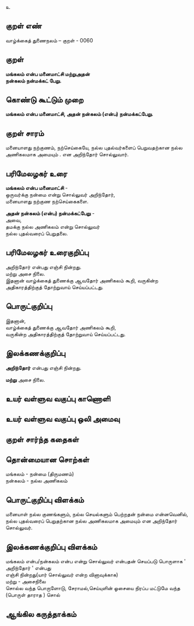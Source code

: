 உ

## குறள் எண் 

வாழ்க்கைத் துணைநலம் – குறள் - 0060  

## குறள் 

**மங்கலம் என்ப மனைமாட்சி மற்றுஅதன்  
நன்கலம் நன்மக்கட் பேறு.**

## கொண்டு கூட்டும் முறை

**மங்கலம் என்ப மனைமாட்சி, அதன் நன்கலம் (என்ப) நன்மக்கட்பேறு.** 
## குறள் சாரம் 

மனையாளது நற்குணம், நற்செய்கையே, நல்ல புதல்வர்களைப் பெறுவதற்கான நல்ல அணிகலமாக அமையும் . 
என அறிந்தோர் சொல்லுவார்.

## பரிமேலழகர் உரை

**மங்கலம் என்ப மனைமாட்சி** -  
ஒருவர்க்கு நன்மை என்று சொல்லுவர் அறிந்தோர்,  
மனையாளது நற்குண நற்செய்கைகளை.  

**அதன் நன்கலம் (என்ப) நன்மக்கட்பேறு** -  
அவை,  
தமக்கு நல்ல அணிகலம் என்று சொல்லுவர்  
நல்ல புதல்வரைப் பெறுதலை.

## பரிமேலழகர் உரைகுறிப்பு   

அறிந்தோர் என்பது எஞ்சி நின்றது.  
மற்று அசை நிலை.  
இதனான் வாழ்க்கைத் துணைக்கு ஆவதோர் அணிகலம் கூறி, வருகின்ற அதிகாரத்திற்குத் தோற்றுவாய் செய்யப்பட்டது.  

## பொருட்குறிப்பு 

இதனான்,  
வாழ்க்கைத் துணைக்கு ஆவதோர் அணிகலம் கூறி,  
வருகின்ற அதிகாரத்திற்குத் தோற்றுவாய் செய்யப்பட்டது.  

## இலக்கணக்குறிப்பு  

**அறிந்தோர்** என்பது எஞ்சி நின்றது.  

**மற்று** அசை நிலை.   

## உயர் வள்ளுவ வகுப்பு காணொளி


## உயர் வள்ளுவ வகுப்பு ஒலி அமைவு 

 
## குறள் சார்ந்த கதைகள் 


## தொன்மையான சொற்கள்

மங்கலம் - நன்மை (திருமணம்)   
நன்கலம் - நல்ல அணிகலம் 

## பொருட்குறிப்பு விளக்கம்

மனையாள் நல்ல குணங்களும், நல்ல செயல்களும் பெற்றதன் நன்மை என்னவெனில், நல்ல 
புதல்வரைப் பெறுதற்கான நல்ல அணிகலமாக அமையும் என அறிந்தோர் சொல்லுவர்.

## இலக்கணக்குறிப்பு விளக்கம்

மங்கலம் என்ப/நன்கலம் என்ப என்று சொல்லுவர் என்பதன் செயப்படு பொருளாக ' அறிந்தோர் ' என்பது  
எஞ்சி நின்றது(யார் சொல்லுவர் என்ற வினாவுக்காக)  
மற்று - அசைநிலை  
சொல்ல வந்த பொருளோடு, சேராமல்,செய்யுளின் ஓசையை நிரப்ப மட்டுமே வந்த (பொருள் தாராத ) சொல்

## ஆங்கில கருத்தாக்கம் 



